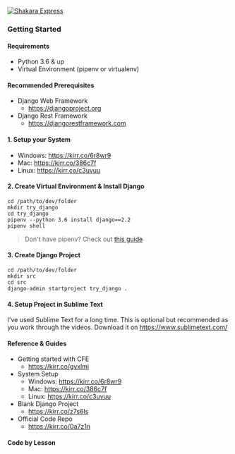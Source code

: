 [![Shakara Express](https://pbs.twimg.com/profile_images/1159869929241362442/ckYA_kFx.jpg)](https://pbs.twimg.com/profile_images/1159869929241362442/ckYA_kFx.jpg)


### Getting Started

#### Requirements
- Python 3.6 & up
- Virtual Environment (pipenv or virtualenv)

#### Recommended Prerequisites
- Django Web Framework
    - https://djangoproject.org
- Django Rest Framework
    - https://djangorestframework.com


#### 1. Setup your System
- Windows: https://kirr.co/6r8wr9
- Mac: https://kirr.co/386c7f
- Linux: https://kirr.co/c3uvuu


#### 2. Create Virtual Environment & Install Django
```
cd /path/to/dev/folder
mkdir try_django
cd try_django
pipenv --python 3.6 install django==2.2
pipenv shell
```
> Don't have pipenv? Check out [this guide](https://www.codingforentrepreneurs.com/blog/pipenv-virtual-environments-for-python/)

#### 3. Create Django Project
```
cd /path/to/dev/folder
mkdir src
cd src
django-admin startproject try_django .
```

#### 4. Setup Project in Sublime Text
I've used Sublime Text for a long time. This is optional but recommended as you work through the videos. Download it on https://www.sublimetext.com/


#### Reference & Guides
- Getting started with CFE
    - https://kirr.co/gyxlmi
- System Setup
    - Windows: https://kirr.co/6r8wr9
    - Mac: https://kirr.co/386c7f
    - Linux: https://kirr.co/c3uvuu
- Blank Django Project
    - https://kirr.co/z7s6ls 
- Official Code Repo
    - https://kirr.co/0a7z1n


#### Code by Lesson

